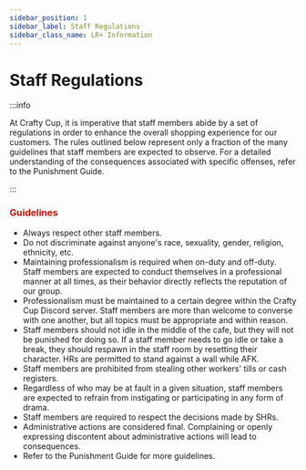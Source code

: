 ```yaml
---
sidebar_position: 1
sidebar_label: Staff Regulations
sidebar_class_name: LR+ Information
---
```


# Staff Regulations

:::info

At Crafty Cup, it is imperative that staff members abide by a set of regulations in order to enhance the overall shopping experience for our customers. The rules outlined below represent only a fraction of the many guidelines that staff members are expected to observe. For a detailed understanding of the consequences associated with specific offenses, refer to the Punishment Guide.

:::

### <font color="#C21807">Guidelines</font>


- Always respect other staff members.
- Do not discriminate against anyone's race, sexuality, gender, religion, ethnicity, etc.
- Maintaining professionalism is required when on-duty and off-duty. Staff members are expected to conduct themselves in a professional manner at all times, as their behavior directly reflects the reputation of our group.
- Professionalism must be maintained to a certain degree within the Crafty Cup Discord server. Staff members are more than welcome to converse with one another, but all topics must be appropriate and within reason.
- Staff members should not idle in the middle of the cafe, but they will not be punished for doing so. If a staff member needs to go idle or take a break, they should respawn in the staff room by resetting their character. HRs are permitted to stand against a wall while AFK.
- Staff members are prohibited from stealing other workers' tills or cash registers.
- Regardless of who may be at fault in a given situation, staff members are expected to refrain from instigating or participating in any form of drama.
- Staff members are required to respect the decisions made by SHRs.
- Administrative actions are considered final. Complaining or openly expressing discontent about administrative actions will lead to consequences.
- Refer to the Punishment Guide for more guidelines.


